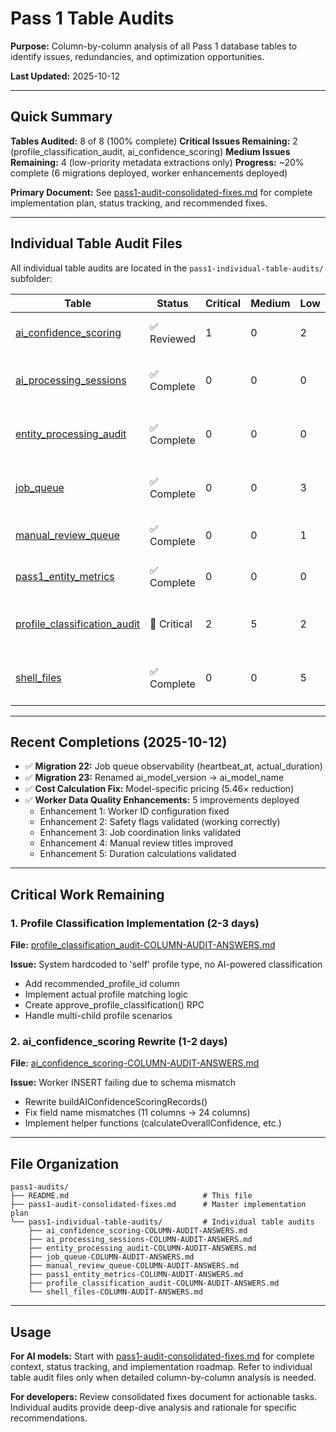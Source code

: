 # Pass 1 Table Audits

**Purpose:** Column-by-column analysis of all Pass 1 database tables to identify issues, redundancies, and optimization opportunities.

**Last Updated:** 2025-10-12

---

## Quick Summary

**Tables Audited:** 8 of 8 (100% complete)
**Critical Issues Remaining:** 2 (profile_classification_audit, ai_confidence_scoring)
**Medium Issues Remaining:** 4 (low-priority metadata extractions only)
**Progress:** ~20% complete (6 migrations deployed, worker enhancements deployed)

**Primary Document:** See [pass1-audit-consolidated-fixes.md](./pass1-audit-consolidated-fixes.md) for complete implementation plan, status tracking, and recommended fixes.

---

## Individual Table Audit Files

All individual table audits are located in the `pass1-individual-table-audits/` subfolder:

| Table | Status | Critical | Medium | Low | Notes |
|-------|--------|----------|--------|-----|-------|
| [ai_confidence_scoring](./pass1-individual-table-audits/ai_confidence_scoring-COLUMN-AUDIT-ANSWERS.md) | ✅ Reviewed | 1 | 0 | 2 | Worker rewrite required (INSERT failing) |
| [ai_processing_sessions](./pass1-individual-table-audits/ai_processing_sessions-COLUMN-AUDIT-ANSWERS.md) | ✅ Complete | 0 | 0 | 0 | Migration 23 deployed (ai_model_name rename) |
| [entity_processing_audit](./pass1-individual-table-audits/entity_processing_audit-COLUMN-AUDIT-ANSWERS.md) | ✅ Complete | 0 | 0 | 0 | Migrations 16 & 17 deployed, flag extraction false positive |
| [job_queue](./pass1-individual-table-audits/job_queue-COLUMN-AUDIT-ANSWERS.md) | ✅ Complete | 0 | 0 | 3 | Migration 22 deployed, worker_id config fixed |
| [manual_review_queue](./pass1-individual-table-audits/manual_review_queue-COLUMN-AUDIT-ANSWERS.md) | ✅ Complete | 0 | 0 | 1 | Title generation logic deployed (test-11) |
| [pass1_entity_metrics](./pass1-individual-table-audits/pass1_entity_metrics-COLUMN-AUDIT-ANSWERS.md) | ✅ Complete | 0 | 0 | 0 | Migration 15 deployed (token breakdown) |
| [profile_classification_audit](./pass1-individual-table-audits/profile_classification_audit-COLUMN-AUDIT-ANSWERS.md) | 🚨 Critical | 2 | 5 | 2 | System not implemented (hardcoded placeholders) |
| [shell_files](./pass1-individual-table-audits/shell_files-COLUMN-AUDIT-ANSWERS.md) | ✅ Complete | 0 | 0 | 5 | Job coordination validated (test-11) |

---

## Recent Completions (2025-10-12)

- ✅ **Migration 22:** Job queue observability (heartbeat_at, actual_duration)
- ✅ **Migration 23:** Renamed ai_model_version → ai_model_name
- ✅ **Cost Calculation Fix:** Model-specific pricing (5.46× reduction)
- ✅ **Worker Data Quality Enhancements:** 5 improvements deployed
  - Enhancement 1: Worker ID configuration fixed
  - Enhancement 2: Safety flags validated (working correctly)
  - Enhancement 3: Job coordination links validated
  - Enhancement 4: Manual review titles improved
  - Enhancement 5: Duration calculations validated

---

## Critical Work Remaining

### 1. Profile Classification Implementation (2-3 days)
**File:** [profile_classification_audit-COLUMN-AUDIT-ANSWERS.md](./pass1-individual-table-audits/profile_classification_audit-COLUMN-AUDIT-ANSWERS.md)

**Issue:** System hardcoded to 'self' profile type, no AI-powered classification
- Add recommended_profile_id column
- Implement actual profile matching logic
- Create approve_profile_classification() RPC
- Handle multi-child profile scenarios

### 2. ai_confidence_scoring Rewrite (1-2 days)
**File:** [ai_confidence_scoring-COLUMN-AUDIT-ANSWERS.md](./pass1-individual-table-audits/ai_confidence_scoring-COLUMN-AUDIT-ANSWERS.md)

**Issue:** Worker INSERT failing due to schema mismatch
- Rewrite buildAIConfidenceScoringRecords()
- Fix field name mismatches (11 columns → 24 columns)
- Implement helper functions (calculateOverallConfidence, etc.)

---

## File Organization

```
pass1-audits/
├── README.md                              # This file
├── pass1-audit-consolidated-fixes.md      # Master implementation plan
└── pass1-individual-table-audits/         # Individual table audits
    ├── ai_confidence_scoring-COLUMN-AUDIT-ANSWERS.md
    ├── ai_processing_sessions-COLUMN-AUDIT-ANSWERS.md
    ├── entity_processing_audit-COLUMN-AUDIT-ANSWERS.md
    ├── job_queue-COLUMN-AUDIT-ANSWERS.md
    ├── manual_review_queue-COLUMN-AUDIT-ANSWERS.md
    ├── pass1_entity_metrics-COLUMN-AUDIT-ANSWERS.md
    ├── profile_classification_audit-COLUMN-AUDIT-ANSWERS.md
    └── shell_files-COLUMN-AUDIT-ANSWERS.md
```

---

## Usage

**For AI models:** Start with [pass1-audit-consolidated-fixes.md](./pass1-audit-consolidated-fixes.md) for complete context, status tracking, and implementation roadmap. Refer to individual table audit files only when detailed column-by-column analysis is needed.

**For developers:** Review consolidated fixes document for actionable tasks. Individual audits provide deep-dive analysis and rationale for specific recommendations.
